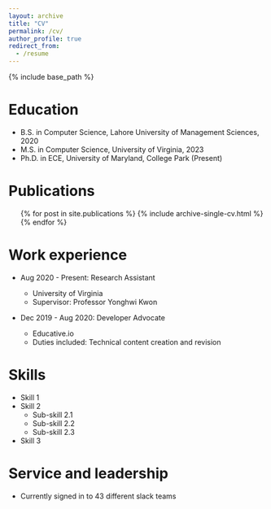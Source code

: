 ```yaml
---
layout: archive
title: "CV"
permalink: /cv/
author_profile: true
redirect_from:
  - /resume
---
```


{% include base_path %}

Education
======
* B.S. in Computer Science, Lahore University of Management Sciences, 2020
* M.S. in Computer Science, University of Virginia, 2023
* Ph.D. in ECE, University of Maryland, College Park (Present)

Publications
======
  <ul>{% for post in site.publications %}
    {% include archive-single-cv.html %}
  {% endfor %}</ul>

Work experience
======
* Aug 2020 - Present: Research Assistant
  * University of Virginia
  * Supervisor: Professor Yonghwi Kwon

* Dec 2019 - Aug 2020: Developer Advocate
  * Educative.io
  * Duties included: Technical content creation and revision
  
Skills
======
* Skill 1
* Skill 2
  * Sub-skill 2.1
  * Sub-skill 2.2
  * Sub-skill 2.3
* Skill 3


Service and leadership
======
* Currently signed in to 43 different slack teams
